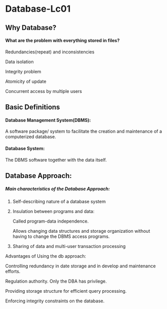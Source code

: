 # Database-Lc01 

## Why Database?

#### What are the problem with everything stored in files?

Redundancies(repeat) and inconsistencies

Data isolation

Integrity problem

Atomicity of update

Concurrent access by multiple users

## Basic Definitions

#### Database Management System(DBMS):

A software package/ system to facilitate the creation and maintenance of a computerized database.

#### Database System:

The DBMS software together with the data itself.

## Database Approach:

##### Main characteristics of the Database Approach:

1. Self-describing nature of a database system

2. Insulation between programs and data:

     Called  program-data independence.

     Allows changing data structures and storage organization without having to change the DBMS access programs.

3. Sharing of data and multi-user transaction processing



Advantages of Using the db approach:

Controlling redundancy in date storage and in develop and maintenance efforts.

Regulation authority. Only the DBA has privilege.

Providing storage structure for efficient query processing.

Enforcing integrity constraints on the database.